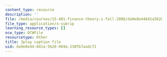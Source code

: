 ```yaml
---
content_type: resource
description: ''
file: /media/courses/15-401-finance-theory-i-fall-2008/da9e8e44841a5620969a230fb7aadcf1_JE80wLNIhjE.vtt
file_type: application/x-subrip
learning_resource_types: []
ocw_type: OCWFile
resourcetype: Other
title: 3play caption file
uid: da9e8e44-841a-5620-969a-230fb7aadcf1
---
```

